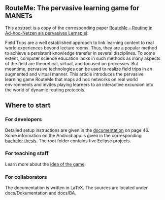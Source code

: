 RouteMe: The pervasive learning game for MANETs
-----------------------------------------------

This abstract is a copy of the corresponding paper [RouteMe – Routing in Ad-hoc-Netzen als pervasives Lernspiel][routeme-paper]:

Field Trips are a well established approach to link learning content to real world experiences beyond lecture rooms. Thus, they are a popular method to achieve a persistent knowledge transfer in several disciplines. To some extent, computer science education lacks in such methods as many aspects of the field are theoretical, virtual, and focused on processes. But meantime, pervasive technologies can be used to realize field trips in an augmented and virtual manner. This article introduces the pervasive learning game RouteMe that maps ad hoc networks on real world environments and invites playing learners to an interactive excursion into the world of dynamic routing protocols.

   [routeme-paper]: http://www.degruyter.com/view/j/icom.2013.12.issue-1/icom.2013.0007/icom.2013.0007.xml

Where to start
--------------

### For developers ###

Detailed setup instructions are given in the [documentation][] on page 46. Some information on the Android app is given in the corresponding [bachelor thesis][ba]. The root folder contains five Eclipse projects.

### For teaching staff ###

Learn more about the [idea of the game][routeme-paper].

### For collaborators ###

The documentation is written in LaTeX. The sources are located under docs/Dokumentation and docs/BA.

   [documentation]: 01%20Dokumentation%20RouteME.pdf
   [ba]: 02%20Dokumentation%20Bachelorarbeit.pdf